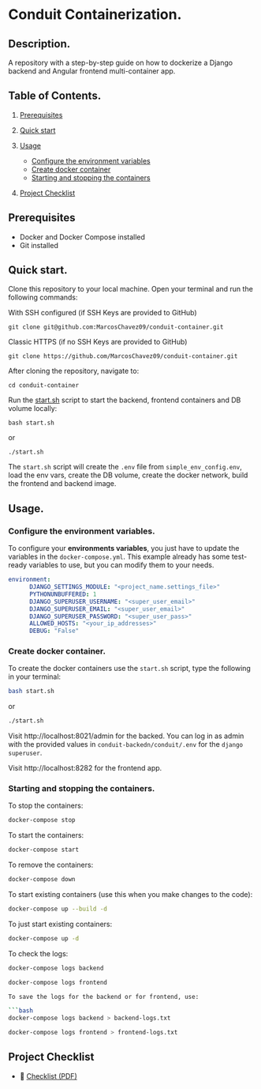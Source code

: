 # Conduit Containerization.

## Description.

A repository with a step-by-step guide on how to dockerize a Django backend and Angular frontend multi-container app.

## Table of Contents.

1. [Prerequisites](#prerequisites)
2. [Quick start](#quick-start)
3. [Usage](#usage)
    - [Configure the environment variables](#configure-the-environment-variables)
    - [Create docker container](#create-docker-container)
    - [Starting and stopping the containers](#starting-and-stopping-the-containers)

4. [Project Checklist](#project-checklist)

## Prerequisites

- Docker and Docker Compose installed
- Git installed

## Quick start.

Clone this repository to your local machine. Open your terminal and run the following commands:

With SSH configured (if SSH Keys are provided to GitHub)
```
git clone git@github.com:MarcosChavez09/conduit-container.git
```
Classic HTTPS (if no SSH Keys are provided to GitHub)
```
git clone https://github.com/MarcosChavez09/conduit-container.git
```
After cloning the repository, navigate to:

```
cd conduit-container
```

Run the [start.sh](start.sh) script to start the backend, frontend containers and DB volume locally:

```
bash start.sh
```

or
```
./start.sh
```

The `start.sh` script will create the `.env` file from `simple_env_config.env`, load the env vars, create the DB volume, create the docker network, build the frontend and backend image.

## Usage.

### Configure the environment variables.

To configure your **environments variables**, you just have to update the variables in the `docker-compose.yml`. This example already has some test-ready variables to use, but you can modify them to your needs.

```yml
environment:
      DJANGO_SETTINGS_MODULE: "<project_name.settings_file>"
      PYTHONUNBUFFERED: 1
      DJANGO_SUPERUSER_USERNAME: "<super_user_email>"
      DJANGO_SUPERUSER_EMAIL: "<super_user_email>"
      DJANGO_SUPERUSER_PASSWORD: "<super_user_pass>"
      ALLOWED_HOSTS: "<your_ip_addresses>"
      DEBUG: "False"
```

### Create docker container.

To create the docker containers use the `start.sh` script, type the following in your terminal:

```bash
bash start.sh
```

or
```bash
./start.sh
```

Visit http://localhost:8021/admin for the backed. You can log in as admin with the provided values in `conduit-backedn/conduit/.env` for the `django superuser`.

Visit http://localhost:8282 for the frontend app.

### Starting and stopping the containers.

To stop the containers: 
```bash
docker-compose stop
```

To start the containers:
```bash
docker-compose start
```

To remove the containers:
```bash
docker-compose down
```

To start existing containers (use this when you make changes to the code):
```bash
docker-compose up --build -d
```

To just start existing containers:
```bash
docker-compose up -d
```

To check the logs:
```bash
docker-compose logs backend
```

```bash
docker-compose logs frontend

To save the logs for the backend or for frontend, use:

```bash
docker-compose logs backend > backend-logs.txt
```

```bash
docker-compose logs frontend > frontend-logs.txt
```

## Project Checklist

- 📄 [Checklist (PDF)](documentation/checklist.pdf)